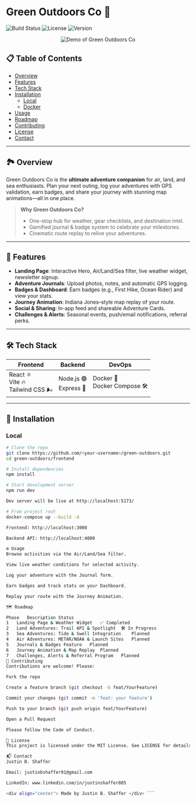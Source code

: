 # Green Outdoors Co 🚀

![Build Status](https://img.shields.io/badge/build-passing-brightgreen) ![License](https://img.shields.io/badge/license-MIT-blue) ![Version](https://img.shields.io/badge/version-1.0.0-yellow)

<p align="center">
  <img src="docs/demo.gif" alt="Demo of Green Outdoors Co" />
</p>

## 📋 Table of Contents
- [Overview](#overview)
- [Features](#features)
- [Tech Stack](#tech-stack)
- [Installation](#installation)
  - [Local](#local)
  - [Docker](#docker)
- [Usage](#usage)
- [Roadmap](#roadmap)
- [Contributing](#contributing)
- [License](#license)
- [Contact](#contact)

---

## 🏞️ Overview
Green Outdoors Co is the **ultimate adventure companion** for air, land, and sea enthusiasts. Plan your next outing, log your adventures with GPS validation, earn badges, and share your journey with stunning map animations—all in one place.

> **Why Green Outdoors Co?**  
> - One-stop hub for weather, gear checklists, and destination intel.  
> - Gamified journal & badge system to celebrate your milestones.  
> - Cinematic route replay to relive your adventures.

---

## 🌟 Features
- **Landing Page**: Interactive Hero, Air/Land/Sea filter, live weather widget, newsletter signup.  
- **Adventure Journals**: Upload photos, notes, and automatic GPS logging.  
- **Badges & Dashboard**: Earn badges (e.g., First Hike, Ocean Rider) and view your stats.  
- **Journey Animation**: Indiana Jones–style map replay of your route.  
- **Social & Sharing**: In-app feed and shareable Adventure Cards.  
- **Challenges & Alerts**: Seasonal events, push/email notifications, referral perks.

---

## 🛠️ Tech Stack
| Frontend                               | Backend               | DevOps                           |
|----------------------------------------|-----------------------|----------------------------------|
| React ⚛️<br>Vite 🔥<br>Tailwind CSS 🌬️ | Node.js 🟢<br>Express 🚂 | Docker 🐳<br>Docker Compose 🛠️    |

---

## 🚀 Installation

### Local
```bash
# Clone the repo
git clone https://github.com/<your-username>/green-outdoors.git
cd green-outdoors/frontend

# Install dependencies
npm install

# Start development server
npm run dev

Dev server will be live at http://localhost:5173/

# From project root
docker-compose up --build -d

Frontend: http://localhost:3000

Backend API: http://localhost:4000

⚙️ Usage
Browse activities via the Air/Land/Sea filter.

View live weather conditions for selected activity.

Log your adventure with the Journal form.

Earn badges and track stats on your Dashboard.

Replay your route with the Journey Animation.

🗺️ Roadmap

Phase	Description	Status
1	Landing Page & Weather Widget	✅ Completed
2	Land Adventures: Trail API & Spotlight	🛠️ In Progress
3	Sea Adventures: Tide & Swell Integration	Planned
4	Air Adventures: METAR/NOAA & Launch Sites	Planned
5	Journals & Badges Feature	Planned
6	Journey Animation & Map Replay	Planned
7	Challenges, Alerts & Referral Program	Planned
🤝 Contributing
Contributions are welcome! Please:

Fork the repo

Create a feature branch (git checkout -b feat/YourFeature)

Commit your changes (git commit -m 'feat: your feature')

Push to your branch (git push origin feat/YourFeature)

Open a Pull Request

Please follow the Code of Conduct.

📝 License
This project is licensed under the MIT License. See LICENSE for details.

📬 Contact
Justin B. Shaffer

Email: justinbshaffer91@gmail.com

LinkedIn: www.linkedin.com/in/justinshaffer805

<div align="center"> Made by Justin B. Shaffer </div> ```